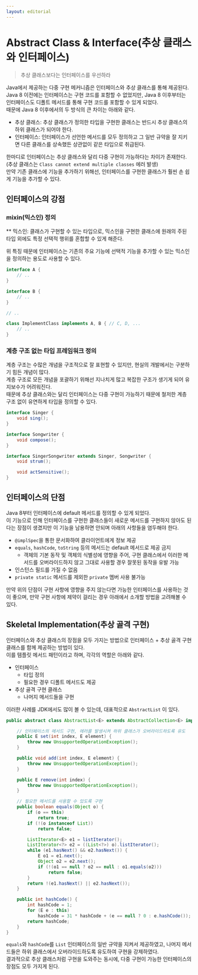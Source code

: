 ```yaml
---
layout: editorial
---
```


# Abstract Class & Interface(추상 클래스와 인터페이스)

> 추상 클래스보다는 인터페이스를 우선하라

Java에서 제공하는 다중 구현 메커니즘은 인터페이스와 추상 클래스를 통해 제공된다.  
Java 8 이전에는 인터페이스는 구현 코드를 포함할 수 없었지만, Java 8 이후부터는 인터페이스도 디폴트 메서드를 통해 구현 코드를 포함할 수 있게 되었다.  
때문에 Java 8 이후에서의 두 방식의 큰 차이는 아래와 같다.

- 추상 클래스: 추상 클래스가 정의한 타입을 구현한 클래스는 반드시 추상 클래스의 하위 클래스가 되어야 한다.
- 인터페이스: 인터페이스가 선언한 메서드를 모두 정의하고 그 일반 규약을 잘 지키면 다른 클래스를 상속했든 상관없이 같은 타입으로 취급된다.

한마디로 인터페이스는 추상 클래스와 달리 다중 구현이 가능하다는 차이가 존재한다. (추상 클래스는 `Class cannot extend multiple classes` 에러 발생)  
만약 기존 클래스에 기능을 추가하기 위해선, 인터페이스를 구현한 클래스가 훨씬 손 쉽게 기능을 추가할 수 있다.

## 인터페이스의 강점

### mixin(믹스인) 정의

** 믹스인: 클래스가 구현할 수 있는 타입으로, 믹스인을 구현한 클래스에 원래의 주된 타입 외에도 특정 선택적 행위를 혼합할 수 있게 해준다.

위 특징 때문에 인터페이스는 기존의 주요 기능에 선택적 기능을 추가할 수 있는 믹스인을 정의하는 용도로 사용할 수 있다.

```java
interface A {
    // ..
}

interface B {
    // ..
}

// ..

class ImplementClass implements A, B { // C, D, ...
    // ..
}
```

### 계층 구조 없는 타입 프레임워크 정의

계층 구조는 수많은 개념을 구조적으로 잘 표현할 수 있지만, 현실의 개발에서는 구분하기 힘든 개념이 많다.  
계층 구조로 모든 개념을 포괄하기 위해선 지나치게 많고 복잡한 구조가 생기게 되어 유지보수가 어려워진다.  
때문에 추상 클래스와는 달리 인터페이스는 다중 구현이 가능하기 때문에 철저한 계층 구조 없이 유연하게 타입을 정의할 수 있다.

```java
interface Singer {
    void sing();
}

interface Songwriter {
    void compose();
}

interface SingerSongwriter extends Singer, Songwriter {
    void strum();

    void actSensitive();
}
```

## 인터페이스의 단점

Java 8부터 인터페이스에 default 메서드를 정의할 수 있게 되었다.  
이 기능으로 인해 인터페이스를 구현한 클래스들이 새로운 메서드를 구현하지 않아도 된다는 장점이 생겼지만 이 기능을 남용하면 안되며 아래의 사항들을 염두해야 한다.

- `@implSpec`을 통한 문서화하여 클라이언트에게 정보 제공
- `equals`, `hashCode`, `toString` 등의 메서드는 default 메서드로 제공 금지
    - 객체의 기본 동작 및 객체의 식별성에 영향을 주어, 구현 클래스에서 이러한 메서드를 오버라이드하지 않고 그대로 사용할 경우 잘못된 동작을 유발 가능
- 인스턴스 필드를 가질 수 없음
- `private static` 메서드를 제외한 `private` 멤버 사용 불가능

만약 위의 단점이 구현 사항에 영향을 주지 않는다면 가능한 인터페이스를 사용하는 것이 좋으며, 만약 구현 사항에 제약이 걸리는 경우 아래에서 소개할 방법을 고려해볼 수 있다.

## Skeletal Implementation(추상 골격 구현)

인터페이스와 추상 클래스의 장점을 모두 가지는 방법으로 인터페이스 + 추상 골격 구현 클래스를 함께 제공하는 방법이 있다.  
이를 템플릿 메서드 패턴이라고 하며, 각각의 역할은 아래와 같다.

- 인터페이스
    - 타입 정의
    - 필요한 경우 디폴트 메서드도 제공
- 추상 골격 구현 클래스
    - 나머지 메서드들을 구현

이러한 사례를 JDK에서도 많이 볼 수 있는데, 대표적으로 `AbstractList` 이 있다.

```java
public abstract class AbstractList<E> extends AbstractCollection<E> implements List<E> {

    // 인터페이스의 메서드 구현, 에러를 발생시켜 하위 클래스가 오버라이드하도록 유도
    public E set(int index, E element) {
        throw new UnsupportedOperationException();
    }

    public void add(int index, E element) {
        throw new UnsupportedOperationException();
    }

    public E remove(int index) {
        throw new UnsupportedOperationException();
    }

    // 필요한 메서드를 사용할 수 있도록 구현
    public boolean equals(Object o) {
        if (o == this)
            return true;
        if (!(o instanceof List))
            return false;

        ListIterator<E> e1 = listIterator();
        ListIterator<?> e2 = ((List<?>) o).listIterator();
        while (e1.hasNext() && e2.hasNext()) {
            E o1 = e1.next();
            Object o2 = e2.next();
            if (!(o1 == null ? o2 == null : o1.equals(o2)))
                return false;
        }
        return !(e1.hasNext() || e2.hasNext());
    }

    public int hashCode() {
        int hashCode = 1;
        for (E e : this)
            hashCode = 31 * hashCode + (e == null ? 0 : e.hashCode());
        return hashCode;
    }
}
```

`equals`와 `hashCode`를 `List` 인터페이스의 일반 규약을 지켜서 제공하였고, 나머지 메서드들은 하위 클래스에서 오버라이드하도록 유도하여 구현을 강제하였다.  
결과적으로 추상 클래스처럼 구현을 도와주는 동시에, 다중 구현이 가능한 인터페이스의 장점도 모두 가지게 된다.
